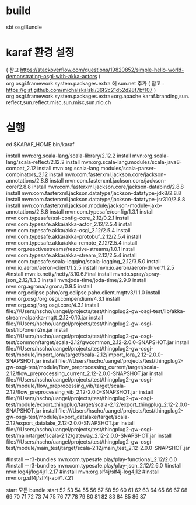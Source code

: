 # build
sbt osgiBundle

# karaf 환경 설정
( 참고 https://stackoverflow.com/questions/19820852/simple-hello-world-demonstrating-osgi-with-akka-actors )
org.osgi.framework.system.packages.extra 에
sun.net 추가
( 참고  : https://gist.github.com/michalskalski/36f2c21d52d28f7bf107 )
org.osgi.framework.system.packages.extra=org.apache.karaf.branding,sun.reflect,sun.reflect.misc,sun.misc,sun.nio.ch

# 실행
cd $KARAF_HOME
bin/karaf

install mvn:org.scala-lang/scala-library/2.12.2
install mvn:org.scala-lang/scala-reflect/2.12.2
install mvn:org.scala-lang.modules/scala-java8-compat_2.12
install mvn:org.scala-lang.modules/scala-parser-combinators_2.12
install mvn:com.fasterxml.jackson.core/jackson-annotations/2.8.8
install mvn:com.fasterxml.jackson.core/jackson-core/2.8.8
install mvn:com.fasterxml.jackson.core/jackson-databind/2.8.8
install mvn:com.fasterxml.jackson.datatype/jackson-datatype-jdk8/2.8.8
install mvn:com.fasterxml.jackson.datatype/jackson-datatype-jsr310/2.8.8
install mvn:com.fasterxml.jackson.module/jackson-module-jaxb-annotations/2.8.8
install mvn:com.typesafe/config/1.3.1
install mvn:com.typesafe/ssl-config-core_2.12/0.2.1
install mvn:com.typesafe.akka/akka-actor_2.12/2.5.4
install mvn:com.typesafe.akka/akka-osgi_2.12/2.5.4
install mvn:com.typesafe.akka/akka-protobuf_2.12/2.5.4
install mvn:com.typesafe.akka/akka-remote_2.12/2.5.4
install mvn:org.reactivestreams/reactive-streams/1.0.1
install mvn:com.typesafe.akka/akka-stream_2.12/2.5.4
install mvn:com.typesafe.scala-logging/scala-logging_2.12/3.5.0
install mvn:io.aeron/aeron-client/1.2.5
install mvn:io.aeron/aeron-driver/1.2.5
#install mvn:io.netty/netty/3.10.6.Final
install mvn:io.spray/spray-json_2.12/1.3.3
install mvn:joda-time/joda-time/2.9.9
install mvn:org.agrona/agrona/0.9.5
install mvn:org.eclipse.paho/org.eclipse.paho.client.mqttv3/1.1.0
install mvn:org.osgi/org.osgi.compendium/4.3.1
install mvn:org.osgi/org.osgi.core/4.3.1
install file:///Users/hscho/uangel/projects/test/thingplug2-gw-osgi-test/lib/akka-stream-alpakka-mqtt_2.12-0.10.jar
install file:///Users/hscho/uangel/projects/test/thingplug2-gw-osgi-test/lib/onem2m.jar
install file:///Users/hscho/uangel/projects/test/thingplug2-gw-osgi-test/common/target/scala-2.12/gwcommon_2.12-2.0.0-SNAPSHOT.jar
install file:///Users/hscho/uangel/projects/test/thingplug2-gw-osgi-test/module/import_lora/target/scala-2.12/import_lora_2.12-2.0.0-SNAPSHOT.jar
install file:///Users/hscho/uangel/projects/test/thingplug2-gw-osgi-test/module/flow_preprocessing_current/target/scala-2.12/flow_preprocessing_current_2.12-2.0.0-SNAPSHOT.jar
install file:///Users/hscho/uangel/projects/test/thingplug2-gw-osgi-test/module/flow_preprocessing_vib/target/scala-2.12/flow_preprocessing_vib_2.12-2.0.0-SNAPSHOT.jar
install file:///Users/hscho/uangel/projects/test/thingplug2-gw-osgi-test/module/export_thingplug/target/scala-2.12/export_thingplug_2.12-2.0.0-SNAPSHOT.jar
install file:///Users/hscho/uangel/projects/test/thingplug2-gw-osgi-test/module/export_datalake/target/scala-2.12/export_datalake_2.12-2.0.0-SNAPSHOT.jar
install file:///Users/hscho/uangel/projects/test/thingplug2-gw-osgi-test/main/target/scala-2.12/gateway_2.12-2.0.0-SNAPSHOT.jar
install file:///Users/hscho/uangel/projects/test/thingplug2-gw-osgi-test/module/main_test/target/scala-2.12/main_test_2.12-2.0.0-SNAPSHOT.jar


#install --r3-bundles mvn:com.typesafe.play/play-functional_2.12/2.6.0
#install --r3-bundles mvn:com.typesafe.play/play-json_2.12/2.6.0
#install mvn:log4j/log4j/1.2.17
#install mvn:org.slf4j/slf4j-log4j12
#install mvn:org.slf4j/slf4j-api/1.7.21


start 모든 bundle
start 52 53 54 55 56 57 58 59 60 61 62 63 64 65 66 67 68 69 70 71 72 73 74 75 76 77 78 79 80 81 82 83 84 85 86 87

